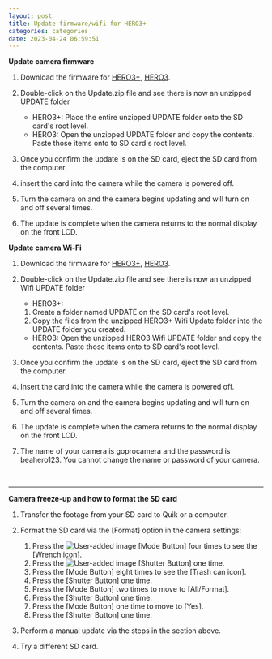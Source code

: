 ```yaml
---
layout: post
title: Update firmware/wifi for HERO3+
categories: categories
date: 2023-04-24 06:59:51
---
```



**Update camera firmware**

1. Download the firmware for [HERO3+](https://gopro.com/en/us/update/hero3_plus), [HERO3](https://gopro.com/en/us/update/hero3).
2. Double-click on the Update.zip file and see there is now an unzipped UPDATE folder

   * HERO3+: Place the entire unzipped UPDATE folder onto the SD card's root level.
   * HERO3: Open the unzipped UPDATE folder and copy the contents. Paste those items onto to SD card's root level.
3. Once you confirm the update is on the SD card, eject the SD card from the computer.
4. insert the card into the camera while the camera is powered off.
5. Turn the camera on and the camera begins updating and will turn on and off several times.
6. The update is complete when the camera returns to the normal display on the front LCD.

**Update camera Wi-Fi**

1. Download the firmware for [HERO3+](https://gopro.my.salesforce.com/sfc/p/#o0000000HJuF/a/3b000000NKn8/uFYrECvX0aFtbfD8VLGURXMu1DwReyUyoA200cKJt68), [HERO3](https://gopro.my.salesforce.com/sfc/p/#o0000000HJuF/a/3b000000YIw9/W_w_A.sfDcqUuM.pHsw_Rm6QEpdDKdHJA6Rw2VydaKE).
2. Double-click on the Update.zip file and see there is now an unzipped Wifi UPDATE folder

   * HERO3+:

   1. Create a folder named UPDATE on the SD card's root level.
   2. Copy the files from the unzipped HERO3+ Wifi Update folder into the UPDATE folder you created.

   * HERO3: Open the unzipped HERO3 Wifi UPDATE folder and copy the contents. Paste those items onto to SD card's root level.
3. Once you confirm the update is on the SD card, eject the SD card from the computer.
4. Insert the card into the camera while the camera is powered off.
5. Turn the camera on and the camera begins updating and will turn on and off several times.
6. The update is complete when the camera returns to the normal display on the front LCD.
7. The name of your camera is goprocamera and the password is beahero123. You cannot change the name or password of your camera.

 

- - -

**Camera freeze-up and how to format the SD card**

1. Transfer the footage from your SD card to Quik or a computer.
2. Format the SD card via the \[Format] option in the camera settings:

   1. Press the ![User-added image](https://community.gopro.com/servlet/rtaImage?eid=ka13b000000QSc0&feoid=00No0000007wpm5&refid=0EM3b000008QdQJ) \[Mode Button] four times to see the \[Wrench icon].
   2. Press the ![User-added image](https://community.gopro.com/servlet/rtaImage?eid=ka13b000000QSc0&feoid=00No0000007wpm5&refid=0EM3b000008QdQO) \[Shutter Button] one time.
   3. Press the \[Mode Button] eight times to see the \[Trash can icon].
   4. Press the \[Shutter Button] one time.
   5. Press the \[Mode Button] two times to move to \[All/Format].
   6. Press the \[Shutter Button] one time.
   7. Press the \[Mode Button] one time to move to \[Yes].
   8. Press the \[Shutter Button] one time.
3. Perform a manual update via the steps in the section above.
4. Try a different SD card.